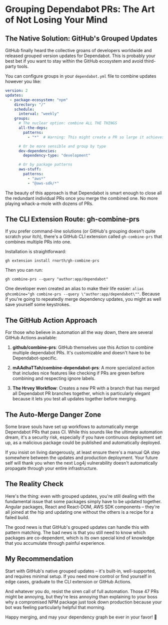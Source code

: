# Grouping Dependabot PRs: The Art of Not Losing Your Mind

## The Native Solution: GitHub's Grouped Updates

GitHub finally heard the collective groans of developers worldwide and released grouped version updates for Dependabot. This is probably your best bet if you want to stay within the GitHub ecosystem and avoid third-party tools.

You can configure groups in your `dependabot.yml` file to combine updates however you like:

```yaml
version: 2
updates:
  - package-ecosystem: "npm"
    directory: "/"
    schedule:
      interval: "weekly"
    groups:
      # The nuclear option: combine ALL THE THINGS
      all-the-deps:
        patterns:
          - "*"  # Warning: This might create a PR so large it achieves sentience

      # Or be more sensible and group by type
      dev-dependencies:
        dependency-type: "development"

      # Or by package patterns
      aws-stuff:
        patterns:
          - "aws*"
          - "@aws-sdk/*"
```

The beauty of this approach is that Dependabot is smart enough to close all the redundant individual PRs once you merge the combined one. No more playing whack-a-mole with dozens of PRs.

## The CLI Extension Route: gh-combine-prs

If you prefer command-line solutions (or GitHub's grouping doesn't quite scratch your itch), there's a GitHub CLI extension called `gh-combine-prs` that combines multiple PRs into one.

Installation is straightforward:
```fish
gh extension install rnorth/gh-combine-prs
```

Then you can run:
```fish
gh combine-prs --query "author:app/dependabot"
```

One developer even created an alias to make their life easier: `alias ghcombine="gh combine-prs --query \"author:app/dependabot\""`. Because if you're going to repeatedly merge dependency updates, you might as well save yourself some keystrokes.

## The GitHub Action Approach

For those who believe in automation all the way down, there are several GitHub Actions available:

1. **github/combine-prs**: GitHub themselves use this Action to combine multiple dependabot PRs. It's customizable and doesn't have to be Dependabot-specific.

2. **mAAdhaTTah/combine-dependabot-prs**: A more specialized action that includes nice features like checking if PRs are green before combining and respecting ignore labels.

3. **The Hrvey Workflow**: Creates a new PR with a branch that has merged all Dependabot PR branches together, which is particularly elegant because it lets you test all updates together before merging.

## The Auto-Merge Danger Zone

Some brave souls have set up workflows to automatically merge Dependabot PRs that pass CI. While this sounds like the ultimate automation dream, it's a security risk, especially if you have continuous deployment set up, as a malicious package could be published and automatically deployed.

If you insist on living dangerously, at least ensure there's a manual QA step somewhere between the updates and production deployment. Your future self will thank you when the next Log4j vulnerability doesn't automatically propagate through your entire infrastructure.

## The Reality Check

Here's the thing: even with grouped updates, you're still dealing with the fundamental issue that some packages simply have to be updated together. Angular packages, React and React-DOM, AWS SDK components – they're all joined at the hip and updating one without the others is a recipe for a failed build.

The good news is that GitHub's grouped updates can handle this with pattern matching. The bad news is that you still need to know which packages are co-dependent, which is its own special kind of knowledge that you accumulate through painful experience.

## My Recommendation

Start with GitHub's native grouped updates – it's built-in, well-supported, and requires minimal setup. If you need more control or find yourself in edge cases, graduate to the CLI extension or GitHub Actions.

And whatever you do, resist the siren call of full automation. Those 47 PRs might be annoying, but they're less annoying than explaining to your boss why a compromised NPM package just took down production because your bot was feeling particularly helpful that morning.

Happy merging, and may your dependency graph be ever in your favor! 🎲
